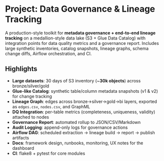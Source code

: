 # Project: Data Governance & Lineage Tracking 

A production-style toolkit for **metadata governance + end-to-end lineage tracking**
on a medallion-style data lake (S3 + Glue Data Catalog) with integration points for
data quality metrics and a governance report. Includes large synthetic inventories,
catalog snapshots, lineage graphs, schema change diffs, Airflow orchestration, and CI.

## Highlights
- **Large datasets**: 30 days of S3 inventory (~**30k objects**) across bronze/silver/gold
- **Glue-like Catalog**: synthetic table/column metadata snapshots (v1 & v2) for change tracking
- **Lineage Graph**: edges across bronze→silver→gold→bi layers, exported as `edges.csv`, `nodes.csv`, and GraphML
- **DQ Integration**: per-table metrics (completeness, uniqueness, validity) attached to nodes
- **Governance Report**: automated rollup to JSON/CSV/Markdown
- **Audit Logging**: append-only logs for governance actions
- **Airflow DAG**: scheduled extraction → lineage build → report → publish artifacts
- **Docs**: framework design, runbooks, monitoring, UX notes for the dashboard
- **CI**: flake8 + pytest for core modules


